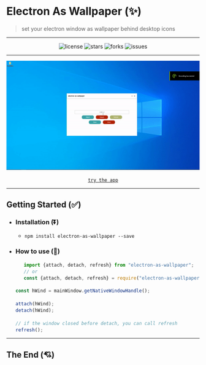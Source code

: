 # Electron As Wallpaper (✨)

> set your electron window as wallpaper behind desktop icons
---

<div align="center">

![license](https://badgen.net/badge/license/MIT/blue)
![stars](https://badgen.net/npm/v/electron-as-wallpaper)
![forks](https://badgen.net/npm/dw/electron-as-wallpaper)
![issues](https://badgen.net/github/issues/meslzy/electron-as-wallpaper)

</div>

---

<div align="center">

![issues](assets/app.gif)

<a href="https://github.com/meslzy/electron-as-wallpaper">`try the app`</a>

</div>

---

## Getting Started (✅)

- ### Installation (⏬)
	- `npm install electron-as-wallpaper --save`

- ### How to use (🌠)
  ```js
	 import {attach, detach, refresh} from "electron-as-wallpaper";
	 // or
	 const {attach, detach, refresh} = require("electron-as-wallpaper");
	 
  const hWind = mainWindow.getNativeWindowHandle();
  
  attach(hWind);
  detach(hWind);
  
  // if the window closed before detach, you can call refresh
  refresh();
	```
---

## The End (💘)
